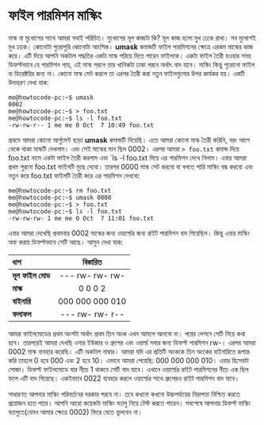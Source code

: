 # ফাইল পারমিশন মাস্কিং

মাস্ক বা মুখোশের সাথে আমরা সবাই পরিচিত। মুখোশের মূল কাজটা কি? মূল কাজ হলো মুখ ঢেকে রাখা। সব মুখোশই মুখ ঢাকে। কোনোটা পুরোপুরি কোনোটা আংশিক। **umask** কমান্ডটি ফাইল পারমিশনের ক্ষেত্রে এরকম মাস্কের কাজ করে। এটি দিয়ে আপনি অকটাল পদ্ধতির একটা মাস্ক পরিয়ে দিতে পারেন ফাইলকে। একটা ফাইল তৈরী হওয়ার সময় ডিফল্টভাবে যে পারমিশন পায়, এই মাস্ক পরলে তার খানিকটা ঢাকা পরবে অর্থাৎ বাদ যাবে। মাস্কিং কিন্তু পুরোনো ফাইল বা ডিরেক্টরির জন্য না। কোনো মাস্ক সেট করলে তা এরপর তৈরী করা নতুন ফাইলগুলোর উপর কার্যকর হয়। একটি উদাহরণ দেখা যাক:

```text
me@howtocode-pc:~$ umask
0002
me@howtocode-pc:~$ > foo.txt
me@howtocode-pc:~$ ls -l foo.txt
-rw-rw-r-- 1 me me 0 Oct  7 10:49 foo.txt
```

প্রথমে আমরা কোনো আর্গুমেন্ট ছাড়া **umask** কমান্ডটি দিয়েছি। এতে আমরা কোনো মাস্ক তৈরী করিনি, বরং আগে থেকে থাকা মাস্কটি দেখলাম। এবং সেই মাস্কের মান ছিল 0002। এরপর আমরা `> foo.txt` কমান্ড দিয়ে foo.txt নামে একটা ফাইল তৈরী করলাম এবং \`ls -l foo.txt দিয়ে এর পারমিশন দেখে নিলাম। এবার আমরা প্রথম পুরনো foo.txt ফাইলটি মুছে দেবো। তারপর 0000 মাস্ক সেট করবো বা বলতে পারি মাস্কিং বন্ধ করবো এবং নতুন করে foo.txt ফাইলটি তৈরী করে এর পারমিশন দেখবো:

```text
me@howtocode-pc:~$ rm foo.txt
me@howtocode-pc:~$ umask 0000
me@howtocode-pc:~$ > foo.txt
me@howtocode-pc:~$ ls -l foo.txt
-rw-rw-rw- 1 me me 0 Oct  7 11:01 foo.txt
```

এবার আমরা দেখেছি প্রথমবার 0002 মাস্কের জন্য ওয়ার্ল্ডের জন্য রাইট পারমিশন বাদ গিয়েছিল। কিন্তু এবার মাস্কিং অফ করায় ডিফল্টভাবে সেটি আছে। আসুন দেখা যাক:

| ধাপ | বিস্তারিত |
| :--- | :---: |
| **মূল ফাইল মোড** | --- rw- rw- rw- |
| **মাস্ক** | 0   0   0   2 |
| **বাইনারি** | 000 000 000 010 |
| **ফলাফল** | --- rw- rw- r-- |

আমরা ফাইলমোডের প্রথম অংশটা অর্থাৎ প্রথম তিন অংক এখন আমলে আনবো না। পরের লেসনে সেটি নিয়ে কথা হবে। তারপরেই আমরা দেখছি ওনার ইউজার ও গ্রুপের এবং ওয়ার্ল্ড সবার জন্য ডিফল্ট পারমিশন rw-। এরপর আমরা 0002 মাস্ক ব্যবহার করেছি। এটি অকটাল নাম্বার। আমরা যদি এর প্রতিটি অংককে তিন অংকের বাইনারিতে রূপান্ত করি তাহলে 0 হবে 000 এবং 2 হবে 10। এভাবে আমরা পেয়েছি: 000 000 000 010। এবার হিসেবটা সোজা। ডিফল্ট ফাইলমোডে যার নীচে 1 থাকবে সেটি বাদ যাবে। এখানে ওয়ার্ল্ডের রাইট পারমিশনের নীচে এক ছিল ফলে এটি বাদ গিয়েছে। একইভাবে 0022 ব্যবহার করলে ওয়ার্ল্ডের সাথে গ্রুপেরও রাইট পারমিশন বাদ যাবে।

সাধারণত আপনার মাস্কিং পরিবর্তনের দরকার পরবে না। তবে কখনো কখনো উচ্চপর্যায়ের নিরাপত্তা নিশ্চিত করতে প্রয়োজন হতে পারে। আপনি আরো কয়েকটা মাস্কিং ভ্যালু নিয়ে টেস্ট করতে পারেন। সবশেষে আপনার ডিফল্ট মাস্কিং ভ্যালুতে\(যেমন আমার ক্ষেত্রে 0002\) ফিরে যেতে ভুলবেন না।

